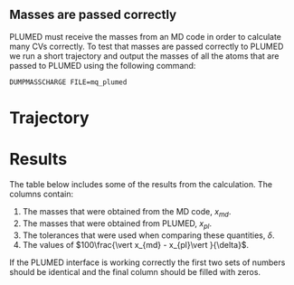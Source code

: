 Masses are passed correctly
---------------------------

PLUMED must receive the masses from an MD code in order to calculate many CVs correctly.
To test that masses are passed correctly to PLUMED we run a short trajectory and output the masses of all the atoms that 
are passed to PLUMED using the following command: 

```plumed
DUMPMASSCHARGE FILE=mq_plumed
```

# Trajectory

# Results 

The table below includes some of the results from the calculation.  The columns contain:

1. The masses that were obtained from the MD code, $x_{md}$.
2. The masses that were obtained from PLUMED, $x_{pl}$.
3. The tolerances that were used when comparing these quantities, $\delta$.
4. The values of $100\frac{\vert x_{md} - x_{pl}\vert }{\delta}$.

If the PLUMED interface is working correctly the first two sets of numbers should be identical and the final column should be filled with zeros.


